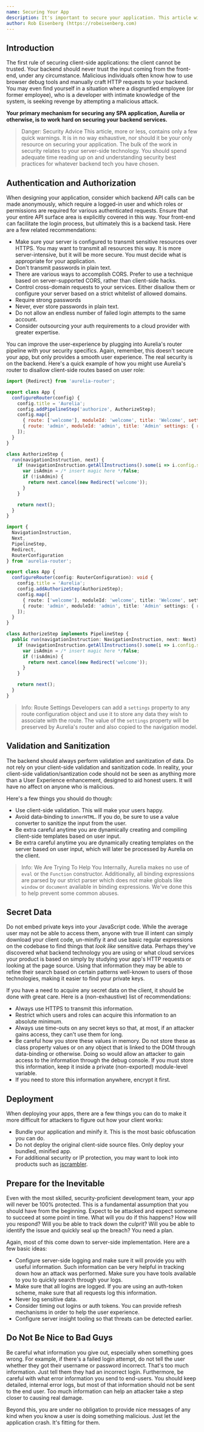 ```yaml
---
name: Securing Your App
description: It's important to secure your application. This article will address a couple of simple things you can do to improve the security of your application.
author: Rob Eisenberg (https://robeisenberg.com)
---
```

## Introduction

The first rule of securing client-side applications: the client cannot be trusted. Your backend should never trust the input coming from the front-end, under any circumstance. Malicious individuals often know how to use browser debug tools and manually craft HTTP requests to your backend. You may even find yourself in a situation where a disgruntled employee (or former employee), who is a developer with intimate knowledge of the system, is seeking revenge by attempting a malicious attack.

**Your primary mechanism for securing any SPA application, Aurelia or otherwise, is to work hard on securing your backend services.**

> Danger: Security Advice
> This article, more or less, contains only a few quick warnings. It is in no way exhaustive, nor should it be your only resource on securing your application. The bulk of the work in security relates to your server-side technology. You should spend adequate time reading up on and understanding security best practices for whatever backend tech you have chosen.

## Authentication and Authorization

When designing your application, consider which backend API calls can be made anonymously, which require a logged-in user and which roles or permissions are required for various authenticated requests. Ensure that your entire API surface area is explicitly covered in this way. Your front-end can facilitate the login process, but ultimately this is a backend task. Here are a few related recommendations:

* Make sure your server is configured to transmit sensitive resources over HTTPS. You may want to transmit all resources this way. It is more server-intensive, but it will be more secure. You must decide what is appropriate for your application.
* Don't transmit passwords in plain text.
* There are various ways to accomplish CORS. Prefer to use a technique based on server-supported CORS, rather than client-side hacks.
* Control cross-domain requests to your services. Either disallow them or configure your server based on a strict whitelist of allowed domains.
* Require strong passwords
* Never, ever store passwords in plain text.
* Do not allow an endless number of failed login attempts to the same account.
* Consider outsourcing your auth requirements to a cloud provider with greater expertise.

You can improve the user-experience by plugging into Aurelia's router pipeline with your security specifics. Again, remember, this doesn't secure your app, but only provides a smooth user experience. The real security is on the backend. Here's a quick example of how you might use Aurelia's router to disallow client-side routes based on user role:

```JavaScript Customizing the Navigation Pipeline with Authorization
import {Redirect} from 'aurelia-router';

export class App {
  configureRouter(config) {
    config.title = 'Aurelia';
    config.addPipelineStep('authorize', AuthorizeStep);
    config.map([
      { route: ['welcome'], moduleId: 'welcome', title: 'Welcome', settings: { roles: [] } },
      { route: 'admin', moduleId: 'admin', title: 'Admin' settings: { roles: ['admin'] } }
    ]);
  }
}

class AuthorizeStep {
  run(navigationInstruction, next) {
    if (navigationInstruction.getAllInstructions().some(i => i.config.settings.roles.indexOf('admin') !== -1)) {
      var isAdmin = /* insert magic here */false;
      if (!isAdmin) {
        return next.cancel(new Redirect('welcome'));
      }
    }

    return next();
  }
}
```
```TypeScript Customizing the Navigation Pipeline with Authorization [variant]
import {
  NavigationInstruction,
  Next,
  PipelineStep,
  Redirect,
  RouterConfiguration
} from 'aurelia-router';

export class App {
  configureRouter(config: RouterConfiguration): void {
    config.title = 'Aurelia';
    config.addAuthorizeStep(AuthorizeStep);
    config.map([
      { route: ['welcome'], moduleId: 'welcome', title: 'Welcome', settings: { roles: [] } },
      { route: 'admin', moduleId: 'admin', title: 'Admin' settings: { roles: ['admin'] } }
    ]);
  }
}

class AuthorizeStep implements PipelineStep {
  public run(navigationInstruction: NavigationInstruction, next: Next): Promise<any> {
    if (navigationInstruction.getAllInstructions().some(i => i.config.settings.roles.indexOf('admin') !== -1)) {
      var isAdmin = /* insert magic here */false;
      if (!isAdmin) {
        return next.cancel(new Redirect('welcome'));
      }
    }

    return next();
  }
}
```

> Info: Route Settings
> Developers can add a `settings` property to any route configuration object and use it to store any data they wish to associate with the route. The value of the `settings` property will be preserved by Aurelia's router and also copied to the navigation model.

## Validation and Sanitization

The backend should always perform validation and sanitization of data. Do not rely on your client-side validation and sanitization code. In reality, your client-side validation/santization code should not be seen as anything more than a User Experience enhancement, designed to aid honest users. It will have no affect on anyone who is malicious.

Here's a few things you should do though:

* Use client-side validation. This will make your users happy.
* Avoid data-binding to `innerHTML`. If you do, be sure to use a value converter to sanitize the input from the user.
* Be extra careful anytime you are dynamically creating and compiling client-side templates based on user input.
* Be extra careful anytime you are dynamically creating templates on the server based on user input, which will later be processed by Aurelia on the client.

> Info: We Are Trying To Help You
> Internally, Aurelia makes no use of `eval` or the `Function` constructor. Additionally, all binding expressions are parsed by our strict parser which does not make globals like `window` or `document` available in binding expressions. We've done this to help prevent some common abuses.

## Secret Data

Do not embed private keys into your JavaScript code. While the average user may not be able to access them, anyone with true ill intent can simply download your client code, un-minifiy it and use basic regular expressions on the codebase to find things that *look like* sensitive data. Perhaps they've discovered what backend technology you are using or what cloud services your product is based on simply by studying your app's HTTP requests or looking at the page source. Using that information they may be able to refine their search based on certain patterns well-known to users of those technologies, making it easier to find your private keys.

If you have a need to acquire any secret data on the client, it should be done with great care. Here is a (non-exhaustive) list of recommendations:

* Always use HTTPS to transmit this information.
* Restrict which users and roles can acquire this information to an absolute minimum.
* Always use time-outs on any secret keys so that, at most, if an attacker gains access, they can't use them for long.
* Be careful how you store these values in memory. Do not store these as class property values or on any object that is linked to the DOM through data-binding or otherwise. Doing so would allow an attacker to gain access to the information through the debug console. If you must store this information, keep it inside a private (non-exported) module-level variable.
* If you need to store this information anywhere, encrypt it first.

## Deployment

When deploying your apps, there are a few things you can do to make it more difficult for attackers to figure out how your client works:

* Bundle your application and minify it. This is the most basic obfuscation you can do.
* Do not deploy the original client-side source files. Only deploy your bundled, minified app.
* For additional security or IP protection, you may want to look into products such as [jscrambler](https://jscrambler.com/en/).

## Prepare for the Inevitable

Even with the most skilled, security-proficient development team, your app will never be 100% protected. This is a fundamental assumption that you should have from the beginning. Expect to be attacked and expect someone to succeed at some point in time. What will you do if this happens? How will you respond? Will you be able to track down the culprit? Will you be able to identify the issue and quickly seal up the breach? You need a plan.

Again, most of this come down to server-side implementation. Here are a few basic ideas:

* Configure server-side logging and make sure it will provide you with useful information. Such information can be very helpful in tracking down how an attack was performed. Make sure you have tools available to you to quickly search through your logs.
* Make sure that all logins are logged. If you are using an auth-token scheme, make sure that all requests log this information.
* Never log sensitive data.
* Consider timing out logins or auth tokens. You can provide refresh mechanisms in order to help the user experience.
* Configure server insight tooling so that threats can be detected earlier.

## Do Not Be Nice to Bad Guys

Be careful what information you give out, especially when something goes wrong. For example, if there's a failed login attempt, do not tell the user whether they got their username or password incorrect. That's too much information. Just tell them they had an incorrect login. Furthermore, be careful with what error information you send to end-users. You should keep detailed, internal error logs, but most of that information should not be sent to the end user. Too much information can help an attacker take a step closer to causing real damage.

Beyond this, you are under no obligation to provide nice messages of any kind when you know a user is doing something malicious. Just let the application crash. It's fitting for them.
